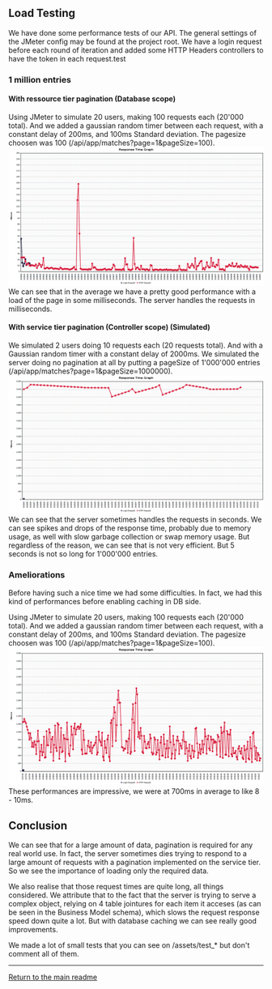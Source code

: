 ## Load Testing

We have done some performance tests of our API. The general settings of the JMeter config may be found at the project root.
We have a login request before each round of iteration and added some HTTP Headers controllers to have the token in each request.test

### 1 million entries

#### With ressource tier pagination (Database scope)

Using JMeter to simulate 20 users, making 100 requests each (20'000 total). And we added a gaussian random timer between each request, with a constant delay of 200ms, and 100ms Standard deviation. The pagesize choosen was 100 (/api/app/matches?page=1&pageSize=100).
![Paging 1million ressource tier](assets/responseTImePagin100.png)
We can see that in the average we have a pretty good performance with a load of the page in some milliseconds. The server handles the requests in milliseconds.

#### With service tier pagination (Controller scope) (Simulated)

We simulated 2 users doing 10 requests each (20 requests total). And with a Gaussian random timer with a constant delay of 2000ms.
We simulated the server doing no pagination at all by putting a pageSize of 1'000'000 entries (/api/app/matches?page=1&pageSize=1000000).
![Paging 1 million Service tier](assets/responseTImePagin1000000.png)
We can see that the server sometimes handles the requests in seconds. We can see spikes and drops of the response time, probably due to memory usage, as well with slow garbage collection or swap memory usage. But regardless of the reason, we can see that is not very efficient. But 5 seconds is not so long for 1'000'000 entries.

### Ameliorations
Before having such a nice time we had some difficulties. In fact, we had this kind of performances before enabling caching in DB side.

Using JMeter to simulate 20 users, making 100 requests each (20'000 total). And we added a gaussian random timer between each request, with a constant delay of 200ms, and 100ms Standard deviation. The pagesize choosen was 100 (/api/app/matches?page=1&pageSize=100).
![No cache in DB](assets/responseTImePagin100_nocache.png)
These performances are impressive, we were at 700ms in average to like 8 - 10ms.

## Conclusion
We can see that for a large amount of data, pagination is required for any real world use. In fact, the server sometimes dies trying to respond to a large amount of requests with a pagination implemented on the service tier. So we see the importance of loading only the required data.

We also realise that those request times are quite long, all things considered. We attribute that to the fact that the server is trying to serve a complex object, relying on 4 table jointures for each item it acceses (as can be seen in the Business Model schema), which slows the request response speed down quite a lot.
But with database caching we can see really good improvements.

We made a lot of small tests that you can see on /assets/test_* but don't comment all of them.

---
[Return to the main readme](https://github.com/capito27/Teaching-HEIGVD-AMT-2019-Project-Two/blob/master/README.md)
